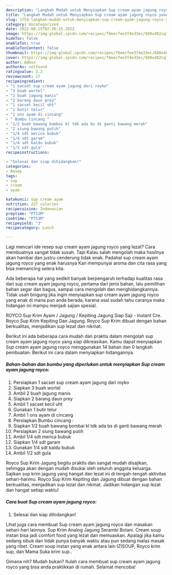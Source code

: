 ```yaml
---
description: "Langkah Mudah untuk Menyiapkan Sup cream ayam jagung royco yang Lezat Sekali, Buat Buka Puasa Bikin Ngiler"
title: "Langkah Mudah untuk Menyiapkan Sup cream ayam jagung royco yang Lezat Sekali, Buat Buka Puasa Bikin Ngiler"
slug: 1754-langkah-mudah-untuk-menyiapkan-sup-cream-ayam-jagung-royco-yang-lezat-sekali-buat-buka-puasa-bikin-ngiler
category: Uncategorized
date: 2022-08-15T02:36:15.292Z
image: https://img-global.cpcdn.com/recipes/f8eecfee3f4e33ec/680x482cq70/sup-cream-ayam-jagung-royco-foto-resep-utama.jpg
hideToc: false
enableToc: true
enableTocContent: false
thumbnail: https://img-global.cpcdn.com/recipes/f8eecfee3f4e33ec/680x482cq70/sup-cream-ayam-jagung-royco-foto-resep-utama.jpg
cover: https://img-global.cpcdn.com/recipes/f8eecfee3f4e33ec/680x482cq70/sup-cream-ayam-jagung-royco-foto-resep-utama.jpg
author: Admin
authorAv: notfound
ratingvalue: 3.2
reviewcount: 17
recipeingredient:
- "1 sacset sup cream ayam jagung dari royko"
- "3 buah wortel"
- "2 buah jagung manis"
- "2 barang daun prey"
- "1 sacset kecil uht"
- "1 butir telur"
- "1 ons ayam di cincang"
- " Bumbu cincang "
- "1/2 buah bawang bombai kl tdk ada bs di ganti bawang merah"
- "2 siung bawang putih"
- "1/4 sdt merica bubuk"
- "1/4 sdt garam"
- "1/4 sdt kaldu bubuk"
- "1/2 sdt gula"
recipeinstructions:

- "Selesai dan siap dihidangkan!"
categories:
- Resep
tags:
- sup
- cream
- ayam

katakunci: sup cream ayam 
nutrition: 227 calories
recipecuisine: Indonesian
preptime: "PT12M"
cooktime: "PT53M"
recipeyield: "3"
recipecategory: Lunch

---
```



Lagi mencari ide resep sup cream ayam jagung royco yang lezat? Cara membuatnya sangat tidak susah. Tapi Kalau salah mengolah maka hasilnya akan hambar dan justru cenderung tidak enak. Padahal sup cream ayam jagung royco yang enak harusnya Kan mempunyai aroma dan cita rasa yang bisa memancing selera kita.


Ada beberapa hal yang sedikit banyak berpengaruh terhadap kualitas rasa dari sup cream ayam jagung royco, pertama dari jenis bahan, lalu pemilihan bahan segar dan bagus, sampai cara mengolah dan menghidangkannya. Tidak usah bingung jika ingin menyiapkan sup cream ayam jagung royco yang enak di mana pun anda berada, karena asal sudah tahu caranya maka hidangan ini mampu menjadi sajian spesial.

ROYCO Sup Krim Ayam / Jagung / Kepiting Jagung Siap Saji - Instant Cre. Royco Sup Krim Kepiting Dan Jagung. Royco Sup Krim dibuat dengan bahan berkualitas, menjadikan sup lezat dan nikmat.


Berikut ini ada beberapa cara mudah dan praktis dalam mengolah sup cream ayam jagung royco yang siap dikreasikan. Kamu dapat menyiapkan Sup cream ayam jagung royco menggunakan 14 bahan dan 0 langkah pembuatan. Berikut ini cara dalam menyiapkan hidangannya.

<!--inarticleads1-->

##### Bahan-bahan dan bumbu yang diperlukan untuk menyiapkan Sup cream ayam jagung royco:

1. Persiapkan 1 sacset sup cream ayam jagung dari royko
1. Siapkan 3 buah wortel
1. Ambil 2 buah jagung manis
1. Siapkan 2 barang daun prey
1. Ambil 1 sacset kecil uht
1. Gunakan 1 butir telur
1. Ambil 1 ons ayam di cincang
1. Persiapkan  Bumbu cincang :
1. Siapkan 1/2 buah bawang bombai kl tdk ada bs di ganti bawang merah
1. Persiapkan 2 siung bawang putih
1. Ambil 1/4 sdt merica bubuk
1. Siapkan 1/4 sdt garam
1. Gunakan 1/4 sdt kaldu bubuk
1. Ambil 1/2 sdt gula


Royco Sup Krim Jagung begitu praktis dan sangat mudah disajikan, sehingga akan dengan mudah disukai oleh seluruh anggota keluarga. Sajikan sup krim jagung yang hangat dan lezat ini di tengah-tengah aktivitas sehari-harimu. Royco Sup Krim Kepiting dan Jagung dibuat dengan bahan berkualitas, menjadikan sup lezat dan nikmat. Jadikan hidangan sup lezat dan hangat setiap waktu! 

<!--inarticleads2-->

##### Cara buat Sup cream ayam jagung royco:


1. Selesai dan siap dihidangkan!

Lihat juga cara membuat Sup cream ayam jagung royco dan masakan sehari-hari lainnya. Sup Krim Analog Jagung Serambi Botani. Cream soup instan bisa jadi comfort food yang lezat dan memuaskan. Apalagi jika kamu sedang sibuk dan tidak punya banyak waktu atau pun sedang malas masak yang ribet. Cream soup instan yang enak antara lain IZISOUP, Royco krim sup, dan Mama Suka krim sup.. 

Gimana nih? Mudah bukan? Itulah cara membuat sup cream ayam jagung royco yang bisa anda praktikkan di rumah. Selamat mencoba!
